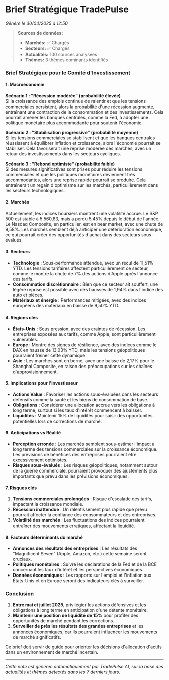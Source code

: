 # Brief Stratégique TradePulse

*Généré le 30/04/2025 à 12:50*

> **Sources de données:**
> - **Marchés:** ✅ Chargés
> - **Secteurs:** ✅ Chargés
> - **Actualités:** 100 sources analysées
> - **Thèmes:** 3 thèmes dominants identifiés

### Brief Stratégique pour le Comité d'Investissement

#### 1. **Macroéconomie**

**Scénario 1 : "Récession modérée" (probabilité élevée)**  
Si la croissance des emplois continue de ralentir et que les tensions commerciales persistent, alors la probabilité d'une récession augmente, entraînant une contraction de la consommation et des investissements. Cela pourrait amener les banques centrales, comme la Fed, à adopter une politique monétaire plus accommodante pour soutenir l'économie.

**Scénario 2 : "Stabilisation progressive" (probabilité moyenne)**  
Si les tensions commerciales se stabilisent et que les banques centrales réussissent à équilibrer inflation et croissance, alors l'économie pourrait se stabiliser. Cela favoriserait une reprise modérée des marchés, avec un retour des investissements dans les secteurs cycliques.

**Scénario 3 : "Rebond optimiste" (probabilité faible)**  
Si des mesures significatives sont prises pour réduire les tensions commerciales et que les politiques monétaires deviennent très accommodantes, alors une reprise rapide pourrait se produire. Cela entraînerait un regain d'optimisme sur les marchés, particulièrement dans les secteurs technologiques.

#### 2. **Marchés**

Actuellement, les indices boursiers montrent une volatilité accrue. Le S&P 500 est stable à 5 560,83, mais a perdu 5,45% depuis le début de l'année. Le Nasdaq Composite, en particulier, est en bear market, avec une chute de 9,58%. Les marchés semblent déjà anticiper une détérioration économique, ce qui pourrait créer des opportunités d'achat dans des secteurs sous-évalués.

#### 3. **Secteurs**

- **Technologie** : Sous-performance attendue, avec un recul de 11,51% YTD. Les tensions tarifaires affectent particulièrement ce secteur, comme le montre la chute de 7% des actions d'Apple après l'annonce des tarifs.
- **Consommation discrétionnaire** : Bien que ce secteur ait souffert, une légère reprise est possible avec des hausses de 1,94% dans l'indice des auto et pièces.
- **Matériaux et énergie** : Performances mitigées, avec des indices européens des matériaux en baisse de 9,50% YTD.

#### 4. **Régions clés**

- **États-Unis** : Sous pression, avec des craintes de récession. Les entreprises exposées aux tarifs, comme Apple, sont particulièrement vulnérables.
- **Europe** : Montre des signes de résilience, avec des indices comme le DAX en hausse de 13,03% YTD, mais les tensions géopolitiques pourraient freiner cette dynamique.
- **Asie** : Les marchés sont en berne, avec une baisse de 2,17% pour le Shanghai Composite, en raison des préoccupations sur les chaînes d'approvisionnement.

#### 5. **Implications pour l'investisseur**

- **Actions Value** : Favoriser les actions sous-évaluées dans les secteurs défensifs comme la santé et les biens de consommation de base.
- **Obligations** : Considérer une allocation accrue vers les obligations à long terme, surtout si les taux d'intérêt commencent à baisser.
- **Liquidités** : Maintenir 15% de liquidités pour saisir des opportunités potentielles lors de corrections de marché.

#### 6. **Anticipations vs Réalité**

- **Perception erronée** : Les marchés semblent sous-estimer l'impact à long terme des tensions commerciales sur la croissance économique. Les prévisions de bénéfices des entreprises pourraient être excessivement optimistes.
- **Risques sous-évalués** : Les risques géopolitiques, notamment autour de la guerre commerciale, pourraient provoquer des ajustements plus importants que prévu dans les prévisions économiques.

#### 7. **Risques clés**

1. **Tensions commerciales prolongées** : Risque d'escalade des tarifs, impactant la croissance mondiale.
2. **Récession inattendue** : Un ralentissement plus rapide que prévu pourrait affecter la confiance des consommateurs et des entreprises.
3. **Volatilité des marchés** : Les fluctuations des indices pourraient entraîner des mouvements erratiques, affectant la liquidité.

#### 8. **Facteurs déterminants du marché**

- **Annonces des résultats des entreprises** : Les résultats des "Magnificent Seven" (Apple, Amazon, etc.) cette semaine seront cruciaux.
- **Politiques monétaires** : Suivre les déclarations de la Fed et de la BCE concernant les taux d'intérêt et les perspectives économiques.
- **Données économiques** : Les rapports sur l'emploi et l'inflation aux États-Unis et en Europe seront des indicateurs clés à surveiller.

### Conclusion

1. **Entre mai et juillet 2025**, privilégier les actions défensives et les obligations à long terme en anticipation d'une détente monétaire.
2. **Maintenir une position de liquidité de 15%** pour profiter des opportunités de marché pendant les corrections.
3. **Surveiller de près les résultats des grandes entreprises** et les annonces économiques, car ils pourraient influencer les mouvements de marché significatifs.

Ce brief doit servir de guide pour orienter les décisions d'allocation d'actifs dans un environnement de marché incertain.

---

*Cette note est générée automatiquement par TradePulse AI, sur la base des actualités et thèmes détectés dans les 7 derniers jours.*
